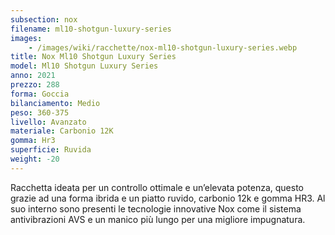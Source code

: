 ```yaml
---
subsection: nox
filename: ml10-shotgun-luxury-series
images:
    - /images/wiki/racchette/nox-ml10-shotgun-luxury-series.webp
title: Nox Ml10 Shotgun Luxury Series
model: Ml10 Shotgun Luxury Series
anno: 2021
prezzo: 288
forma: Goccia
bilanciamento: Medio
peso: 360-375
livello: Avanzato
materiale: Carbonio 12K
gomma: Hr3
superficie: Ruvida
weight: -20
---
```

Racchetta ideata per un controllo ottimale e un’elevata potenza, questo grazie ad una forma ibrida e un piatto ruvido, carbonio 12k e gomma HR3. Al suo interno sono presenti le tecnologie innovative Nox come il sistema antivibrazioni AVS e un manico più lungo per una migliore impugnatura.